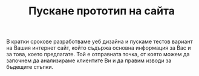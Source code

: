 ﻿---
rel: /about/timeline/4
service: /services/web-design
title: Пускане прототип на сайта
---
В кратки срокове разработваме уеб дизайна и пускаме тестов вариант на Вашия интернет сайт, който съдържа основна информация за Вас и за това, което предлагате. Той е отправната точка, от която можем да започнем да анализираме клиентите Ви и да правим изводи за бъдещите стъпки.